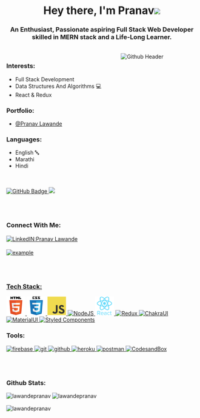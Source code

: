 <h1 align="center">Hey there, I'm Pranav<img src="https://raw.githubusercontent.com/MartinHeinz/MartinHeinz/master/wave.gif" width="30px"></h1>

<h3 align="center">An Enthusiast, Passionate aspiring Full Stack Web Developer skilled in MERN stack and a Life-Long Learner.</h3>

<br>


<img width="40%" align="right" alt="Github Header" src="https://media4.giphy.com/media/qgQUggAC3Pfv687qPC/giphy.gif" />

<h3 align="left">Interests:</h3>

- Full Stack Development
- Data Structures And Algorithms 💻
- React & Redux 

<h3 align="left">Portfolio:</h3>

- [@Pranav Lawande](https://pranavlawande-portfolio.netlify.app)

<h3 align="left">Languages:</h3>

- English 🔤
- Marathi
- Hindi

<p margin-top="30px"></p>
<br><br>
<a href="https://github.com/lawandepranav?tab=followers"><img src="https://img.shields.io/github/followers/lawandepranav?label=Followers&style=social" alt="GitHub Badge"></a><a href="https://github.com/laandepranav/github-profile-views-counter">
    <img src="https://komarev.com/ghpvc/?username=lawandepranav">
</a>

<br><br>
<p margin-top="30px"></p>
<h3 align="left">Connect With Me:</h3>

<a href="https://www.linkedin.com/in/pranav-lawande-aa57a317b/" target="blank">
  <img align="center" src="https://raw.githubusercontent.com/rahuldkjain/github-profile-readme-generator/master/src/images/icons/Social/linked-in-alt.svg" alt="LinkedIN:Pranav Lawande" height="30" width="40" />
<br><br>
   
   <a href="https://twitter.com/Pranav96419425" target="blank" >
  <img align="center" src="https://raw.githubusercontent.com/rahuldkjain/github-profile-readme-generator/master/src/images/icons/Social/twitter.svg"  alt="example" height="30" width="40" />
<br>

<p margin-top="30px"></p>
<br><br>



<h3 align="left">Tech Stack:</h3>
<p align="left">  <a href="https://www.w3.org/html/" target="_blank" rel="noreferrer" width="60px"> <img src="https://raw.githubusercontent.com/devicons/devicon/master/icons/html5/html5-original-wordmark.svg" alt="html5" width="50" height="50"/> </a><a href="https://www.w3schools.com/css/" target="_blank" rel="noreferrer" width="60px"> <img src="https://raw.githubusercontent.com/devicons/devicon/master/icons/css3/css3-original-wordmark.svg" alt="css3" width="50" height="50"/> </a> <a href="https://developer.mozilla.org/en-US/docs/Web/JavaScript" target="_blank" rel="noreferrer" width="60px"> <img src="https://raw.githubusercontent.com/devicons/devicon/master/icons/javascript/javascript-original.svg" alt="javascript" width="50" height="50"/> </a>  <a href="https://developer.mozilla.org/en-US/docs/Glossary/Node.js" target="_blank" rel="noreferrer" width="60px"> <img src="https://www.logolynx.com/images/logolynx/s_ec/ec9224e14b7476e155b363056123d564.jpeg" alt="NodeJS" width="50" height="50"/> </a>  <a href="https://reactjs.org/" target="_blank" rel="noreferrer" width="60px"> <img src="https://raw.githubusercontent.com/devicons/devicon/master/icons/react/react-original-wordmark.svg" alt="react" width="50" height="50"/> </a> <a href="https://redux.js.org/" target="_blank" rel="noreferrer" width="60px"> <img src="https://upload.wikimedia.org/wikipedia/commons/4/49/Redux.png?20180308172936" alt="Redux" width="50" height="50"/> </a> <a href="https://chakra-ui.com/" target="_blank" rel="noreferrer" width="60px"> <img src="https://avatars.githubusercontent.com/u/54212428?s=200&v=4" alt="ChakraUI" width="50" height="50"/> </a> <a href="https://mui.com/" target="_blank" rel="noreferrer" width="60px"> <img src="https://cdn.worldvectorlogo.com/logos/material-ui-1.svg" alt="MaterialUI" width="50" height="50"/> </a> <a href="https://styled-components.com/" target="_blank" rel="noreferrer" width="60px"> <img src="https://raw.githubusercontent.com/styled-components/brand/master/styled-components.png" alt="Styled Components" width="50" height="50"/> </a> </p>



<h3 align="left">Tools:</h3>
<p align="left">  <a href="https://firebase.google.com/" target="_blank" rel="noreferrer"> <img src="https://www.vectorlogo.zone/logos/firebase/firebase-icon.svg" alt="firebase" width="50" height="50"/> </a> <a href="https://git-scm.com/" target="_blank" rel="noreferrer"> <img src="https://www.vectorlogo.zone/logos/git-scm/git-scm-icon.svg" alt="git" width="50" height="50"/> </a> <a href="https://github.com/lawandepranav" target="_blank" rel="noreferrer"> <img src="https://github.githubassets.com/images/modules/logos_page/GitHub-Mark.png" alt="github" width="50" height="50"/> </a><a href="https://heroku.com" target="_blank" rel="noreferrer"> <img src="https://www.vectorlogo.zone/logos/heroku/heroku-icon.svg" alt="heroku" width="50" height="50"/> </a>   <a href="https://postman.com" target="_blank" rel="noreferrer"> <img src="https://www.vectorlogo.zone/logos/getpostman/getpostman-icon.svg" alt="postman" width="50" height="50"/> </a> <a href="https://codesandbox.io/framework/react" target="_blank" rel="noreferrer"> <img src="https://www.finsmes.com/wp-content/uploads/2020/10/codesandbox-300x300.png" alt="CodesandBox" width="50" height="50"/> </a></p>

<p margin-top="30px"></p>
<p margin-top="30px"></p>
<br><br>

<h3 align="left">Github Stats:</h3>


<div>
<img  src="https://github-readme-stats.vercel.app/api?username=lawandepranav&show_icons=true&locale=en" alt="lawandepranav" width="49%" height="200" />
<img  src="https://github-readme-stats.vercel.app/api/top-langs?username=lawandepranav&show_icons=true&locale=en&layout=compact" width="50%" height="200"  alt="lawandepranav" />
</div>

<p><img align="center" src="https://github-readme-streak-stats.herokuapp.com/?user=lawandepranav&" alt="lawandepranav" width="50%" height="200"/></p>


